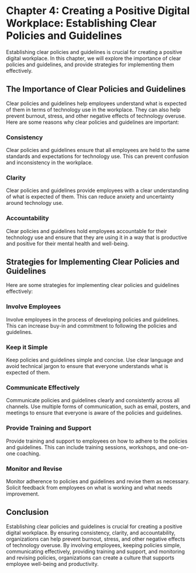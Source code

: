 Chapter 4: Creating a Positive Digital Workplace: Establishing Clear Policies and Guidelines
============================================================================================

Establishing clear policies and guidelines is crucial for creating a positive digital workplace. In this chapter, we will explore the importance of clear policies and guidelines, and provide strategies for implementing them effectively.

The Importance of Clear Policies and Guidelines
-----------------------------------------------

Clear policies and guidelines help employees understand what is expected of them in terms of technology use in the workplace. They can also help prevent burnout, stress, and other negative effects of technology overuse. Here are some reasons why clear policies and guidelines are important:

### Consistency

Clear policies and guidelines ensure that all employees are held to the same standards and expectations for technology use. This can prevent confusion and inconsistency in the workplace.

### Clarity

Clear policies and guidelines provide employees with a clear understanding of what is expected of them. This can reduce anxiety and uncertainty around technology use.

### Accountability

Clear policies and guidelines hold employees accountable for their technology use and ensure that they are using it in a way that is productive and positive for their mental health and well-being.

Strategies for Implementing Clear Policies and Guidelines
---------------------------------------------------------

Here are some strategies for implementing clear policies and guidelines effectively:

### Involve Employees

Involve employees in the process of developing policies and guidelines. This can increase buy-in and commitment to following the policies and guidelines.

### Keep it Simple

Keep policies and guidelines simple and concise. Use clear language and avoid technical jargon to ensure that everyone understands what is expected of them.

### Communicate Effectively

Communicate policies and guidelines clearly and consistently across all channels. Use multiple forms of communication, such as email, posters, and meetings to ensure that everyone is aware of the policies and guidelines.

### Provide Training and Support

Provide training and support to employees on how to adhere to the policies and guidelines. This can include training sessions, workshops, and one-on-one coaching.

### Monitor and Revise

Monitor adherence to policies and guidelines and revise them as necessary. Solicit feedback from employees on what is working and what needs improvement.

Conclusion
----------

Establishing clear policies and guidelines is crucial for creating a positive digital workplace. By ensuring consistency, clarity, and accountability, organizations can help prevent burnout, stress, and other negative effects of technology overuse. By involving employees, keeping policies simple, communicating effectively, providing training and support, and monitoring and revising policies, organizations can create a culture that supports employee well-being and productivity.


